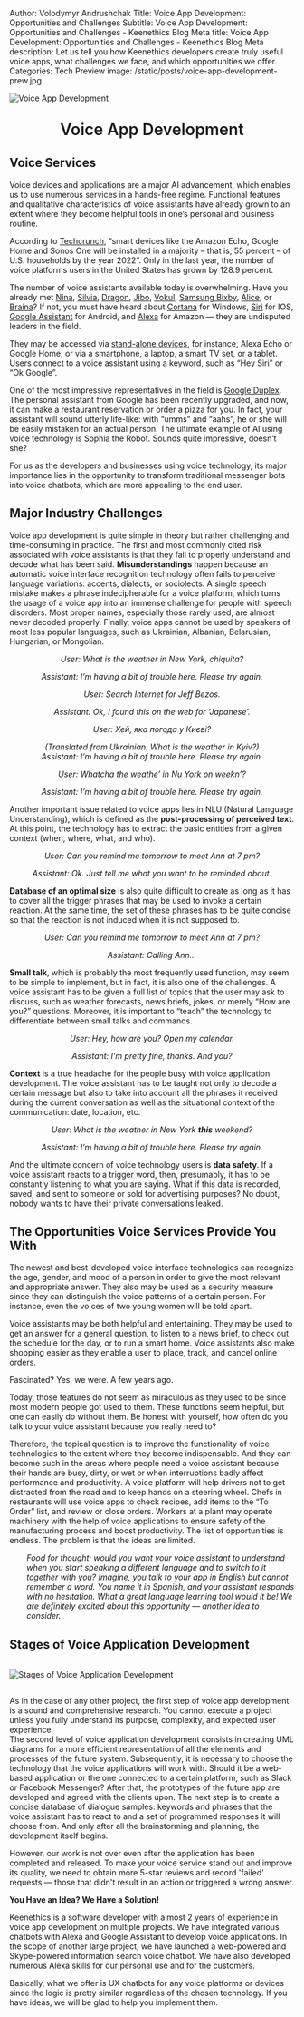 Author: Volodymyr Andrushchak
Title: Voice App Development: Opportunities and Challenges
Subtitle: Voice App Development: Opportunities and Challenges - Keenethics Blog
Meta title: Voice App Development: Opportunities and Challenges - Keenethics Blog
Meta description: Let us tell you how Keenethics developers create truly useful voice apps, what challenges we face, and which opportunities we offer.
Categories: Tech
Preview image: /static/posts/voice-app-development-prew.jpg

![Voice App Development](/static/posts/voice-app-development.jpg)

<div><h1 style="font-weight: 600; margin-top: 30px" align="center">Voice App Development</h1></div>

## Voice Services

Voice devices and applications are a major AI advancement, which enables us to use numerous services in a hands-free regime. Functional features and qualitative characteristics of voice assistants have already grown to an extent where they become helpful tools in one’s personal and business routine.

<div>
  <p>
    According to <a href="https://techcrunch.com/2017/11/08/voice-enabled-smart-speakers-to-reach-55-of-u-s-households-by-2022-says-report/" target="_blank" rel="noopener noreferrer nofollow">Techcrunch</a>, “smart devices like the Amazon Echo, Google Home and Sonos One will be installed in a majority – that is, 55 percent – of U.S. households by the year 2022”. Only in the last year, the number of voice platforms users in the United States has grown by 128.9 percent.
  </p>
</div>

<div>
  <p>
    <a href="" target="_blank" rel="noopener noreferrer nofollow"></a>
    The number of voice assistants available today is overwhelming. Have you already met <a href="https://www.nuance.com/omni-channel-customer-engagement/digital/virtual-assistant/nina.html" target="_blank" rel="noopener noreferrer nofollow">Nina</a>, <a href="http://www.silvia.ai/" target="_blank" rel="noopener noreferrer nofollow">Silvia</a>, <a href="https://www.nuance.com/dragon/dragon-anywhere.html" target="_blank" rel="noopener noreferrer nofollow">Dragon</a>, <a href="https://www.jibo.com/" target="_blank" rel="noopener noreferrer nofollow">Jibo</a>, <a href="http://www.vokulnation.com/" target="_blank" rel="noopener noreferrer nofollow">Vokul</a>, <a href="https://www.samsung.com/us/explore/bixby/" target="_blank" rel="noopener noreferrer nofollow">Samsung Bixby</a>, <a href="https://yandex.com/company/blog/say-privet-to-alice-yandex-s-intelligent-assistant" target="_blank" rel="noopener noreferrer nofollow">Alice</a>, or <a href="https://www.brainasoft.com/braina/" target="_blank" rel="noopener noreferrer nofollow">Braina</a>? If not, you must have heard about <a href="https://www.microsoft.com/en-us/cortana" target="_blank" rel="noopener noreferrer nofollow">Cortana</a> for Windows, <a href="https://www.apple.com/siri/" target="_blank" rel="noopener noreferrer nofollow">Siri</a> for IOS, <a href="https://assistant.google.com/intl/en_uk/#?modal_active=none" target="_blank" rel="noopener noreferrer nofollow">Google Assistant</a> for Android, and <a href="https://www.amazon.com/Amazon-Echo-And-Alexa-Devices/b?ie=UTF8&node=9818047011" target="_blank" rel="noopener noreferrer nofollow">Alexa</a> for Amazon ― they are undisputed leaders in the field. 
  </p>
</div>

<div>
  <p>
    They may be accessed via <a href="https://keenethics.com/blog/1539840666250-best-smart-speakers-2018" target="_blank" rel="noopener noreferrer nofollow">stand-alone devices</a>, for instance, Alexa Echo or Google Home, or via a smartphone, a laptop, a smart TV set, or a tablet. Users connect to a voice assistant using a keyword, such as “Hey Siri” or “Ok Google”.
  </p>
</div>

<div>
  <p>
    One of the most impressive representatives in the field is <a href="https://ai.googleblog.com/" target="_blank" rel="noopener noreferrer nofollow">Google Duplex</a>. The personal assistant from Google has been recently upgraded, and now, it can make a restaurant reservation or order a pizza for you. In fact, your assistant will sound utterly life-like: with “umms” and “aahs”, he or she will be easily mistaken for an actual person. The ultimate example of AI using voice technology is Sophia the Robot. Sounds quite impressive, doesn’t she?
  </p>
</div>

For us as the developers and businesses using voice technology, its major importance lies in the opportunity to transform traditional messenger bots into voice chatbots, which are more appealing to the end user.

## Major Industry Challenges

Voice app development is quite simple in theory but rather challenging and time-consuming in practice. The first and most commonly cited risk associated with voice assistants is that they fail to properly understand and decode what has been said. **Misunderstandings** happen because an automatic voice interface recognition technology often fails to perceive language variations: accents, dialects, or sociolects. A single speech mistake makes a phrase indecipherable for a voice platform, which turns the usage of a voice app into an immense challenge for people with speech disorders. Most proper names, especially those rarely used, are almost never decoded properly. Finally, voice apps cannot be used by speakers of most less popular languages, such as Ukrainian, Albanian, Belarusian, Hungarian, or Mongolian. 

<div style="text-align: center; font-style: italic;margin-bottom: 14px;">
  <p style="margin-bottom: 0">User: What is the weather in New York, chiquita?</p>
  <p style="margin-bottom: 0">Assistant: I’m having a bit of trouble here. Please try again.</p>
</div>

<div style="text-align: center; font-style: italic;margin-bottom: 14px;">
  <p style="margin-bottom: 0">User: Search Internet for Jeff Bezos.</p>
  <p style="margin-bottom: 0">Assistant: Ok, I found this on the web for ‘Japanese’.</p>
</div>

<div style="text-align: center; font-style: italic;margin-bottom: 14px;"> 
  <p style="margin-bottom: 0">User: Хей, яка погода у Києві?</p>
  <p style="margin-bottom: 0">(Translated from Ukrainian: What is the weather in Kyiv?)</br>
    Assistant: I’m having a bit of trouble here. Please try again.</p>
</div>

<div style="text-align: center; font-style: italic;margin-bottom: 14px;">
  <p style="margin-bottom: 0">User: Whatcha the weathe’ in Nu York on weekn’?</p>
  <p style="margin-bottom: 0">Assistant: I’m having a bit of trouble here. Please try again.</p>
</div>

Another important issue related to voice apps lies in NLU (Natural Language Understanding), which is defined as the **post-processing of perceived text**. At this point, the technology has to extract the basic entities from a given context (when, where, what, and who). 

<div style="text-align: center; font-style: italic;margin-bottom: 14px;">
  <p style="margin-bottom: 0">User: Can you remind me tomorrow to meet Ann at 7 pm?</p>
  <p style="margin-bottom: 0">Assistant: Ok. Just tell me what you want to be reminded about.</p>
</div>

**Database of an optimal size** is also quite difficult to create as long as it has to cover all the trigger phrases that may be used to invoke a certain reaction. At the same time, the set of these phrases has to be quite concise so that the reaction is not induced when it is not supposed to. 

<div style="text-align: center; font-style: italic;margin-bottom: 14px;">
  <p style="margin-bottom: 0">User: Can you remind me tomorrow to meet Ann at 7 pm?</p>
  <p style="margin-bottom: 0">Assistant: Calling Ann...</p>
</div>

**Small talk**, which is probably the most frequently used function, may seem to be simple to implement, but in fact, it is also one of the challenges. A voice assistant has to be given a full list of topics that the user may ask to discuss, such as weather forecasts, news briefs, jokes, or merely “How are you?” questions. Moreover, it is important to “teach” the technology to differentiate between small talks and commands.

<div style="text-align: center; font-style: italic;margin-bottom: 14px;">
  <p style="margin-bottom: 0">User: Hey, how are you? Open my calendar.</p>
  <p style="margin-bottom: 0">Assistant: I’m pretty fine, thanks. And you?</p>
</div>

**Context** is a true headache for the people busy with voice application development. The voice assistant has to be taught not only to decode a certain message but also to take into account all the phrases it received during the current conversation as well as the situational context of the communication: date, location, etc. 

<div style="text-align: center; font-style: italic;margin-bottom: 14px;">
  <p style="margin-bottom: 0">User: What is the weather in New York <b>this</b> weekend?</p>
  <p style="margin-bottom: 0">Assistant: I’m having a bit of trouble here. Please try again.</p>
</div>

And the ultimate concern of voice technology users is **data safety**. If a voice assistant reacts to a trigger word, then, presumably, it has to be constantly listening to what you are saying. What if this data is recorded, saved, and sent to someone or sold for advertising purposes? No doubt, nobody wants to have their private conversations leaked.

## The Opportunities Voice Services Provide You With

The newest and best-developed voice interface technologies can recognize the age, gender, and mood of a person in order to give the most relevant and appropriate answer. They also may be used as a security measure since they can distinguish the voice patterns of a certain person. For instance, even the voices of two young women will be told apart.

Voice assistants may be both helpful and entertaining. They may be used to get an answer for a general question, to listen to a news brief, to check out the schedule for the day, or to run a smart home. Voice assistants also make shopping easier as they enable a user to place, track, and cancel online orders.

Fascinated? Yes, we were. A few years ago.

Today, those features do not seem as miraculous as they used to be since most modern people got used to them. These functions seem helpful, but one can easily do without them. Be honest with yourself, how often do you talk to your voice assistant because you really need to?  

Therefore, the topical question is to improve the functionality of voice technologies to the extent where they become indispensable. And they can become such in the areas where people need a voice assistant because their hands are busy, dirty, or wet or when interruptions badly affect performance and productivity. A voice platform will help drivers not to get distracted from the road and to keep hands on a steering wheel. Chefs in restaurants will use voice apps to check recipes, add items to the “To Order” list, and review or close orders. Workers at a plant may operate machinery with the help of voice applications to ensure safety of the manufacturing process and boost productivity. The list of opportunities is endless. The problem is that the ideas are limited.

<div style="padding-left: 6%; font-style: italic">
  <p>
    Food for thought: would you want your voice assistant to understand when you start speaking a different language and to switch to it together with you? Imagine, you talk to your app in English but cannot remember a word. You name it in Spanish, and your assistant responds with no hesitation. What a great language learning tool would it be! We are definitely excited about this opportunity ― another idea to consider.
  </p>
</div>

## Stages of Voice Application Development 

<div>
  <img style="margin: 15px auto;" src="/static/posts/photo_2019-01-22 12.35.38.jpeg" alt="Stages of Voice Application Development"/>
</div>

As in the case of any other project, the first step of voice app development is a sound and comprehensive research. You cannot execute a project unless you fully understand its purpose, complexity, and expected user experience.  
The second level of voice application development consists in creating UML diagrams for a more efficient representation of all the elements and processes of the future system.
Subsequently, it is necessary to choose the technology that the voice applications will work with. Should it be a web-based application or the one connected to a certain platform, such as Slack or Facebook Messenger? After that, the prototypes of the future app are developed and agreed with the clients upon. 
The next step is to create a concise database of dialogue samples: keywords and phrases that the voice assistant has to react to and a set of programmed responses it will choose from. And only after all the brainstorming and planning, the development itself begins.

However, our work is not over even after the application has been completed and released. To make your voice service stand out and improve its quality, we need to obtain more 5-star reviews and record 'failed' requests ―  those that didn't result in an action or triggered a wrong answer.  


__You Have an Idea? We Have a Solution!__

Keenethics is a software developer with almost 2 years of experience in voice app development on multiple projects. We have integrated various chatbots with Alexa and Google Assistant to develop voice applications. In the scope of another large project, we have launched a web-powered and Skype-powered information search voice chatbot. We have also developed numerous Alexa skills for our personal use and for the customers.

Basically, what we offer is UX chatbots for any voice platforms or devices since the logic is pretty similar regardless of the chosen technology. If you have ideas, we will be glad to help you implement them.
